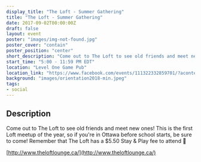 ```yaml
---
display_title: "The Loft - Summer Gathering"
title: "The Loft - Summer Gathering"
date: 2017-09-02T00:00:00Z
draft: false
layout: event
poster: "images/img-not-found.jpg"
poster_cover: "contain"
poster_position: "center"
short_description: "Come out to The Loft to see old friends and meet new ones!"
start_time: "5:00 - 11:59 PM EDT"
location: "Level One Game Pub"
location_link: "https://www.facebook.com/events/111322332859701/?acontext=%7B%22event_action_history%22%3A[%7B%22surface%22%3A%22page%22%7D]%7D"
background: "images/orientation2018-min.jpeg"
tags:
- social
---
```


## Description

Come out to The Loft to see old friends and meet new ones! This is the first Loft meetup of the year, so if you're in Ottawa before school starts, be sure to come! Remember that The Loft has a $5.50 Stay & Play fee to attend 🙂

[http://www.theloftlounge.ca/](http://www.theloftlounge.ca/)
